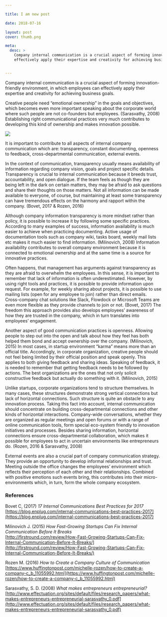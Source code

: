 ```yaml
---

title: I am new post

date: 2018-07-16

layout: post
cover: thumb.png

meta:
  desc: >
    Company internal communication is a crucial aspect of forming innovation-friendly environment, in which employees can
    effectively apply their expertise and creativity for achieving business goals.


---
```


Company internal communication is a crucial aspect of forming innovation-friendly environment, in which employees can
effectively apply their expertise and creativity for achieving business goals.

Creative people need “emotional ownership” in the goals and objectives, which becomes even more important speaking about
the corporate world where such people are not co-founders but employees. (Sarasvathy, 2008) Establishing right
communicational practices very much contributes to developing this kind of ownership and makes innovation possible.


![](/posts/communication-culture/communication.png)

It is important to contribute to all aspects of internal company communication which are: transparency, constant
documenting, openness to feedback, cross-departmental communication, external events.

In the context of communication, transparency usually means availability of information regarding company vision, goals
and project specific details. Transparency is crucial to internal communication because it breeds trust, accountability,
and open dialogue. If the team feels as though they are being left in the dark on certain matters, they may be afraid to
ask questions and share their thoughts on those matters. Not all information can be made available to everyone, of
course, but maintaining at least some transparency can have tremendous effects on the harmony and rapport within the
company. (Bovet, 2017 & Rozen, 2016)

Although company information transparency is more mindset rather than policy, it is possible to increase it by following
some specific practices. According to many examples of success, information availability is much easier to achieve when
practicing documenting. Active usage of documentation tools such as company wiki, tasks board, weekly mail lists etc
makes it much easier to find information. (Milinovich, 2008) Information availability contributes to overall company
environment because it is connected to emotional ownership and at the same time is a source for innovative practices.

Often happens, that management has arguments against transparency as they are afraid to overwhelm the employees. In this
sense, it is important to remember that lack of information is often underestimated. However, by using right tools and
practices, it is possible to provide information upon request. For example, for weekly sharing about projects, it is
possible to use mailing lists (open for any employee to join) rather than direct emails. Cross-company chat solutions
like Slack, Flowdock or Microsoft Teams are even more flexible as they provide channels to join or not. (Bovet, 2017)
The freedom this approach provides also develops employees’ awareness of how they are trusted in the company, which in
turn translates into employees’ engagement.

Another aspect of good communication practices is openness. Allowing people to step out into the open and talk about how
they feel has both helped them bond and accept ownership over the company. (Milinovich, 2015) In most cases, in startup
environment “karma” means more than an official title. Accordingly, in corporate organization, creative people should
not feel being limited by their official position and speak openly. This applies to both giving feedback and sharing
ideas. Speaking of feedback, it is needed to remember that getting feedback needs to be followed by actions. The best
organizations are the ones that not only solicit constructive feedback but actually do something with it.
(Milinovich, 2015)

Unlike startups, corporate organizations tend to structure themselves. In many cases, these structures demonstrate
strong vertical connections but lack of horizontal connections. Such structure is quite an obstacle to any innovation
process. Taking this fact into account, internal communication should concentrate on building cross-departmental
connections and other kinds of horizontal interactions. Company-wide conversations, whether they are organized as
regular meetings and open forums or with a range of online communication tools, form special eco-system friendly to
innovation initiatives and processes. Besides sharing information, horizontal connections ensure cross-departmental
collaboration, which makes it possible for employees to act in uncertain environments like entrepreneurs do. (Rozen,
2016 & Sarasvathy, 2008)

External events are also a crucial part of company communication strategy. They provide an opportunity to develop
informal relationships and trust. Meeting outside the office changes the employees’ environment which reflects their
perception of each other and their relationships. Combined with positive emotions such events bring, this contributes
into their micro-environments which, in turn, form the whole company ecosystem.

### References

Bovet C, (2017) *17 Internal Communications Best Practices for 2017*<br/>
[https://blog.enplug.com/internal-communications-best-practices-2017](https://blog.enplug.com/internal-communications-best-practices-2017)

Milinovich J. (2015) *How Fast-Growing Startups Can Fix Internal Communication Before It Breaks*<br/>
[http://firstround.com/review/How-Fast-Growing-Startups-Can-Fix-Internal-Communication-Before-It-Breaks/](http://firstround.com/review/How-Fast-Growing-Startups-Can-Fix-Internal-Communication-Before-It-Breaks/)

Rozen M. (2016) *How to Create a Company Culture of Communication*<br/>
[https://www.huffingtonpost.com/michelle-rozen/how-to-create-a-company-c_b_11055992.html](https://www.huffingtonpost.com/michelle-rozen/how-to-create-a-company-c_b_11055992.html)

Sarasvathy, S. D. (2008) *What makes entrepreneurs entrepreneurial?*<br/>
[http://www.effectuation.org/sites/default/files/research_papers/what-makes-entrepreneurs-entrepreneurial-sarasvathy_0.pdf](http://www.effectuation.org/sites/default/files/research_papers/what-makes-entrepreneurs-entrepreneurial-sarasvathy_0.pdf)
